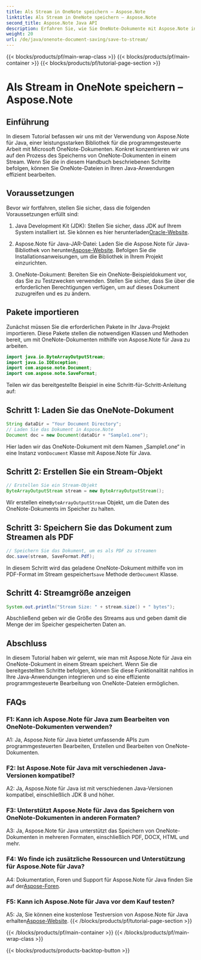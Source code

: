 ```yaml
---
title: Als Stream in OneNote speichern – Aspose.Note
linktitle: Als Stream in OneNote speichern – Aspose.Note
second_title: Aspose.Note Java API
description: Erfahren Sie, wie Sie OneNote-Dokumente mit Aspose.Note in einem Stream in Java speichern. Integrieren Sie diese Funktionalität mühelos in Ihre Anwendungen.
weight: 20
url: /de/java/onenote-document-saving/save-to-stream/
---
```


{{< blocks/products/pf/main-wrap-class >}}
{{< blocks/products/pf/main-container >}}
{{< blocks/products/pf/tutorial-page-section >}}

# Als Stream in OneNote speichern – Aspose.Note

## Einführung

In diesem Tutorial befassen wir uns mit der Verwendung von Aspose.Note für Java, einer leistungsstarken Bibliothek für die programmgesteuerte Arbeit mit Microsoft OneNote-Dokumenten. Konkret konzentrieren wir uns auf den Prozess des Speicherns von OneNote-Dokumenten in einem Stream. Wenn Sie die in diesem Handbuch beschriebenen Schritte befolgen, können Sie OneNote-Dateien in Ihren Java-Anwendungen effizient bearbeiten.

## Voraussetzungen

Bevor wir fortfahren, stellen Sie sicher, dass die folgenden Voraussetzungen erfüllt sind:

1.  Java Development Kit (JDK): Stellen Sie sicher, dass JDK auf Ihrem System installiert ist. Sie können es hier herunterladen[Oracle-Website](https://www.oracle.com/java/technologies/javase-jdk11-downloads.html).
   
2.  Aspose.Note für Java-JAR-Datei: Laden Sie die Aspose.Note für Java-Bibliothek von herunter[Aspose-Website](https://releases.aspose.com/note/java/). Befolgen Sie die Installationsanweisungen, um die Bibliothek in Ihrem Projekt einzurichten.

3. OneNote-Dokument: Bereiten Sie ein OneNote-Beispieldokument vor, das Sie zu Testzwecken verwenden. Stellen Sie sicher, dass Sie über die erforderlichen Berechtigungen verfügen, um auf dieses Dokument zuzugreifen und es zu ändern.

## Pakete importieren

Zunächst müssen Sie die erforderlichen Pakete in Ihr Java-Projekt importieren. Diese Pakete stellen die notwendigen Klassen und Methoden bereit, um mit OneNote-Dokumenten mithilfe von Aspose.Note für Java zu arbeiten.

```java
import java.io.ByteArrayOutputStream;
import java.io.IOException;
import com.aspose.note.Document;
import com.aspose.note.SaveFormat;
```

Teilen wir das bereitgestellte Beispiel in eine Schritt-für-Schritt-Anleitung auf:

## Schritt 1: Laden Sie das OneNote-Dokument

```java
String dataDir = "Your Document Directory";
// Laden Sie das Dokument in Aspose.Note
Document doc = new Document(dataDir + "Sample1.one");
```

 Hier laden wir das OneNote-Dokument mit dem Namen „Sample1.one“ in eine Instanz von`Document` Klasse mit Aspose.Note für Java.

## Schritt 2: Erstellen Sie ein Stream-Objekt

```java
// Erstellen Sie ein Stream-Objekt
ByteArrayOutputStream stream = new ByteArrayOutputStream();
```

 Wir erstellen eine`ByteArrayOutputStream` Objekt, um die Daten des OneNote-Dokuments im Speicher zu halten.

## Schritt 3: Speichern Sie das Dokument zum Streamen als PDF

```java
// Speichern Sie das Dokument, um es als PDF zu streamen
doc.save(stream, SaveFormat.Pdf);
```

 In diesem Schritt wird das geladene OneNote-Dokument mithilfe von im PDF-Format im Stream gespeichert`save` Methode der`Document` Klasse.

## Schritt 4: Streamgröße anzeigen

```java
System.out.println("Stream Size: " + stream.size() + " bytes");
```

Abschließend geben wir die Größe des Streams aus und geben damit die Menge der im Speicher gespeicherten Daten an.

## Abschluss

In diesem Tutorial haben wir gelernt, wie man mit Aspose.Note für Java ein OneNote-Dokument in einem Stream speichert. Wenn Sie die bereitgestellten Schritte befolgen, können Sie diese Funktionalität nahtlos in Ihre Java-Anwendungen integrieren und so eine effiziente programmgesteuerte Bearbeitung von OneNote-Dateien ermöglichen.

## FAQs

### F1: Kann ich Aspose.Note für Java zum Bearbeiten von OneNote-Dokumenten verwenden?

A1: Ja, Aspose.Note für Java bietet umfassende APIs zum programmgesteuerten Bearbeiten, Erstellen und Bearbeiten von OneNote-Dokumenten.

### F2: Ist Aspose.Note für Java mit verschiedenen Java-Versionen kompatibel?

A2: Ja, Aspose.Note für Java ist mit verschiedenen Java-Versionen kompatibel, einschließlich JDK 8 und höher.

### F3: Unterstützt Aspose.Note für Java das Speichern von OneNote-Dokumenten in anderen Formaten?

A3: Ja, Aspose.Note für Java unterstützt das Speichern von OneNote-Dokumenten in mehreren Formaten, einschließlich PDF, DOCX, HTML und mehr.

### F4: Wo finde ich zusätzliche Ressourcen und Unterstützung für Aspose.Note für Java?

A4: Dokumentation, Foren und Support für Aspose.Note für Java finden Sie auf der[Aspose-Foren](https://forum.aspose.com/c/note/28).

### F5: Kann ich Aspose.Note für Java vor dem Kauf testen?

 A5: Ja, Sie können eine kostenlose Testversion von Aspose.Note für Java erhalten[Aspose-Website](https://releases.aspose.com/).
{{< /blocks/products/pf/tutorial-page-section >}}

{{< /blocks/products/pf/main-container >}}
{{< /blocks/products/pf/main-wrap-class >}}

{{< blocks/products/products-backtop-button >}}
